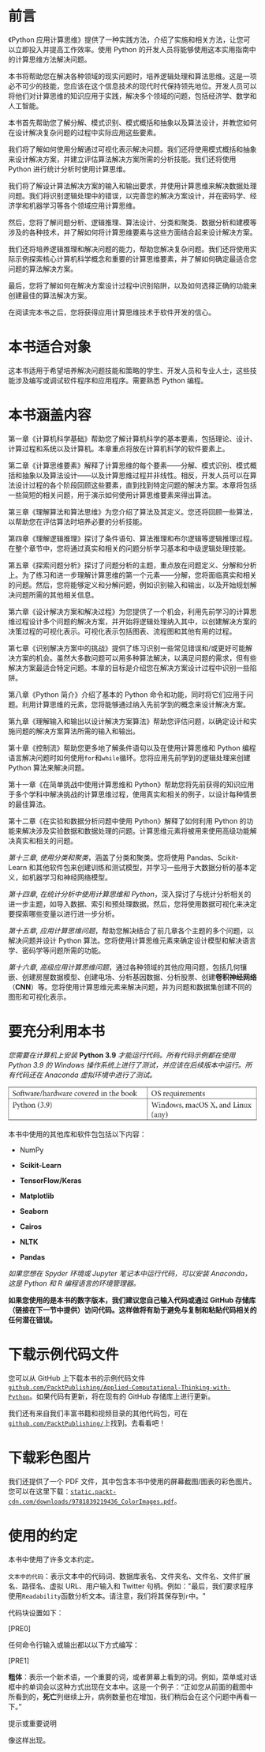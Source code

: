 # 前言

《Python 应用计算思维》提供了一种实践方法，介绍了实施和相关方法，让您可以立即投入并提高工作效率。使用 Python 的开发人员将能够使用这本实用指南中的计算思维方法解决问题。

本书将帮助您在解决各种领域的现实问题时，培养逻辑处理和算法思维。这是一项必不可少的技能，您应该在这个信息技术的现代时代保持领先地位。开发人员可以将他们对计算思维的知识应用于实践，解决多个领域的问题，包括经济学、数学和人工智能。

本书首先帮助您了解分解、模式识别、模式概括和抽象以及算法设计，并教您如何在设计解决复杂问题的过程中实际应用这些要素。

我们将了解如何使用分解通过可视化表示解决问题。我们还将使用模式概括和抽象来设计解决方案，并建立评估算法解决方案所需的分析技能。我们还将使用 Python 进行统计分析时使用计算思维。

我们将了解设计算法解决方案的输入和输出要求，并使用计算思维来解决数据处理问题。我们将识别逻辑处理中的错误，以完善您的解决方案设计，并在密码学、经济学和机器学习等各个领域应用计算思维。

然后，您将了解问题分析、逻辑推理、算法设计、分类和聚类、数据分析和建模等涉及的各种技术，并了解如何将计算思维要素与这些方面结合起来设计解决方案。

我们还将培养逻辑推理和解决问题的能力，帮助您解决复杂问题。我们还将使用实际示例探索核心计算机科学概念和重要的计算思维要素，并了解如何确定最适合您问题的算法解决方案。

最后，您将了解如何在解决方案设计过程中识别陷阱，以及如何选择正确的功能来创建最佳的算法解决方案。

在阅读完本书之后，您将获得应用计算思维技术于软件开发的信心。

# 本书适合对象

这本书适用于希望培养解决问题技能和策略的学生、开发人员和专业人士，这些技能涉及编写或调试软件程序和应用程序。需要熟悉 Python 编程。

# 本书涵盖内容

第一章《计算机科学基础》帮助您了解计算机科学的基本要素，包括理论、设计、计算过程和系统以及计算机。本章重点将放在计算机科学的软件要素上。

第二章《计算思维要素》解释了计算思维的每个要素——分解、模式识别、模式概括和抽象以及算法设计——以及计算思维过程并非线性。相反，开发人员可以在算法设计过程的各个阶段回顾这些要素，直到找到特定问题的解决方案。本章将包括一些简短的相关问题，用于演示如何使用计算思维要素来得出算法。

第三章《理解算法和算法思维》为您介绍了算法及其定义。您还将回顾一些算法，以帮助您在评估算法时培养必要的分析技能。

第四章《理解逻辑推理》探讨了条件语句、算法推理和布尔逻辑等逻辑推理过程。在整个章节中，您将通过真实和相关的问题分析学习基本和中级逻辑处理技能。

第五章《探索问题分析》探讨了问题分析的主题，重点放在问题定义、分解和分析上。为了练习和进一步理解计算思维的第一个元素——分解，您将面临真实和相关的问题。然后，您将能够定义和分解问题，例如识别输入和输出，以及开始规划解决问题所需的其他相关信息。

第六章《设计解决方案和解决过程》为您提供了一个机会，利用先前学习的计算思维过程设计多个问题的解决方案，并开始将逻辑处理纳入其中，以创建解决方案的决策过程的可视化表示。可视化表示包括图表、流程图和其他有用的过程。

第七章《识别解决方案中的挑战》提供了练习识别一些常见错误和/或更好可能解决方案的机会。虽然大多数问题可以用多种算法解决，以满足问题的需求，但有些解决方案最适合特定问题。本章的目标是介绍您在解决方案设计过程中识别一些陷阱。

第八章《Python 简介》介绍了基本的 Python 命令和功能，同时将它们应用于问题。利用计算思维的元素，您将能够通过纳入先前学到的概念来设计解决方案。

第九章《理解输入和输出以设计解决方案算法》帮助您评估问题，以确定设计和实施问题的解决方案算法所需的输入和输出。

第十章《控制流》帮助您更多地了解条件语句以及在使用计算思维和 Python 编程语言解决问题时如何使用`for`和`while`循环。您将应用先前学到的逻辑处理来创建 Python 算法来解决问题。

第十一章《在简单挑战中使用计算思维和 Python》帮助您将先前获得的知识应用于多个学科中解决挑战的计算思维过程，使用真实和相关的例子，以设计每种情景的最佳算法。

第十二章《在实验和数据分析问题中使用 Python》解释了如何利用 Python 的功能来解决涉及实验数据和数据处理的问题。计算思维元素将被用来使用高级功能解决真实和相关的问题。

*第十三章*, *使用分类和聚类*，涵盖了分类和聚类。您将使用 Pandas、Scikit-Learn 和其他软件包来创建训练和测试模型，并学习一些用于大数据分析的基本定义，如机器学习和神经网络模型。

*第十四章*, *在统计分析中使用计算思维和 Python*，深入探讨了与统计分析相关的进一步主题，如导入数据、索引和预处理数据。然后，您将使用数据可视化来决定要探索哪些变量以进行进一步分析。

*第十五章*, *应用计算思维问题*，帮助您解决结合了前几章各个主题的多个问题，以解决问题并设计 Python 算法。您将使用计算思维元素来确定设计模型和解决语言学、密码学等问题所需的功能。

*第十六章*, *高级应用计算思维问题*，通过各种领域的其他应用问题，包括几何镶嵌、创建房屋数据模型、创建电场、分析基因数据、分析股票、创建**卷积神经网络**（**CNN**）等。您将使用计算思维元素来解决问题，并为问题和数据集创建不同的图形和可视化表示。

# 要充分利用本书

*您需要在计算机上安装* **Python 3.9** *才能运行代码。所有代码示例都在使用 Python 3.9 的 Windows 操作系统上进行了测试，并应该在后续版本中运行。所有代码还在 Anaconda 虚拟环境中进行了测试。*

![](img/Preface_table.jpg)

本书中使用的其他库和软件包包括以下内容：

+   NumPy

+   **Scikit-Learn**

+   **TensorFlow/Keras**

+   **Matplotlib**

+   **Seaborn**

+   **Cairos**

+   **NLTK**

+   **Pandas**

*如果您想在 Spyder 环境或 Jupyter 笔记本中运行代码，可以安装 Anaconda，这是 Python 和 R 编程语言的环境管理器。*

**如果您使用的是本书的数字版本，我们建议您自己输入代码或通过 GitHub 存储库（链接在下一节中提供）访问代码。这样做将有助于避免与复制和粘贴代码相关的任何潜在错误。**

# 下载示例代码文件

您可以从 GitHub 上下载本书的示例代码文件[`github.com/PacktPublishing/Applied-Computational-Thinking-with-Python`](https://github.com/PacktPublishing/Applied-Computational-Thinking-with-Python)。如果代码有更新，将在现有的 GitHub 存储库上进行更新。

我们还有来自我们丰富书籍和视频目录的其他代码包，可在[`github.com/PacktPublishing/`](https://github.com/PacktPublishing/)上找到。去看看吧！

# 下载彩色图片

我们还提供了一个 PDF 文件，其中包含本书中使用的屏幕截图/图表的彩色图片。您可以在这里下载：[`static.packt-cdn.com/downloads/9781839219436_ColorImages.pdf`](https://static.packt-cdn.com/downloads/9781839219436_ColorImages.pdf)。

# 使用的约定

本书中使用了许多文本约定。

`文本中的代码`：表示文本中的代码词、数据库表名、文件夹名、文件名、文件扩展名、路径名、虚拟 URL、用户输入和 Twitter 句柄。例如："最后，我们要求程序使用`Readability`函数分析文本。请注意，我们将其保存到`r`中。"

代码块设置如下：

[PRE0]

任何命令行输入或输出都以以下方式编写：

[PRE1]

**粗体**：表示一个新术语，一个重要的词，或者屏幕上看到的词。例如，菜单或对话框中的单词会以这种方式出现在文本中。这是一个例子：“正如您从前面的截图中所看到的，**死亡**列继续上升，病例数量也在增加，我们稍后会在这个问题中再看一下。”

提示或重要说明

像这样出现。
